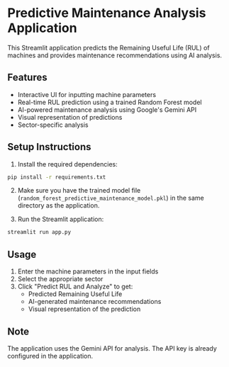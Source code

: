 # Predictive Maintenance Analysis Application

This Streamlit application predicts the Remaining Useful Life (RUL) of machines and provides maintenance recommendations using AI analysis.

## Features

- Interactive UI for inputting machine parameters
- Real-time RUL prediction using a trained Random Forest model
- AI-powered maintenance analysis using Google's Gemini API
- Visual representation of predictions
- Sector-specific analysis

## Setup Instructions

1. Install the required dependencies:
```bash
pip install -r requirements.txt
```

2. Make sure you have the trained model file (`random_forest_predictive_maintenance_model.pkl`) in the same directory as the application.

3. Run the Streamlit application:
```bash
streamlit run app.py
```

## Usage

1. Enter the machine parameters in the input fields
2. Select the appropriate sector
3. Click "Predict RUL and Analyze" to get:
   - Predicted Remaining Useful Life
   - AI-generated maintenance recommendations
   - Visual representation of the prediction

## Note

The application uses the Gemini API for analysis. The API key is already configured in the application. 